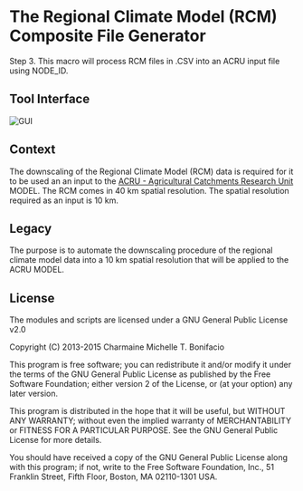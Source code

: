 # The Regional Climate Model (RCM) Composite File Generator

Step 3. This macro will process RCM files in .CSV into an ACRU input file using NODE_ID.

## Tool Interface

![GUI](https://farm1.staticflickr.com/320/20506363441_e8031e2993_z.jpg)

## Context

The downscaling of the Regional Climate Model (RCM) data is required for it to be used an an input to the [ACRU - Agricultural Catchments Research Unit](http://unfccc.int/adaptation/nairobi_work_programme/knowledge_resources_and_publications/items/5299.php) MODEL. The RCM comes in 40 km spatial resolution. The spatial resolution required as an input is 10 km.

## Legacy

The purpose is to automate the downscaling procedure of the regional climate model data into a 10 km spatial resolution that will be applied to the ACRU MODEL.

## License

The modules and scripts are licensed under a GNU General Public License v2.0

Copyright (C) 2013-2015 Charmaine Michelle T. Bonifacio

This program is free software; you can redistribute it and/or modify it under the terms of the GNU General Public License as published by the Free Software Foundation; either version 2 of the License, or (at your option) any later version.

This program is distributed in the hope that it will be useful, but WITHOUT ANY WARRANTY; without even the implied warranty of MERCHANTABILITY or FITNESS FOR A PARTICULAR PURPOSE. See the GNU General Public License for more details.

You should have received a copy of the GNU General Public License along with this program; if not, write to the Free Software Foundation, Inc., 51 Franklin Street, Fifth Floor, Boston, MA 02110-1301 USA.